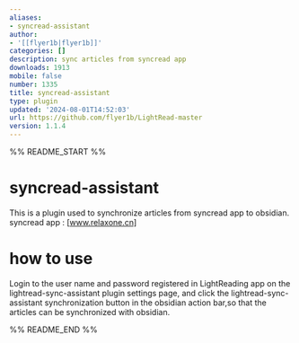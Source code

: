 ```yaml
---
aliases:
- syncread-assistant
author:
- '[[flyer1b|flyer1b]]'
categories: []
description: sync articles from syncread app
downloads: 1913
mobile: false
number: 1335
title: syncread-assistant
type: plugin
updated: '2024-08-01T14:52:03'
url: https://github.com/flyer1b/LightRead-master
version: 1.1.4
---
```


%% README_START %%

# syncread-assistant

This is a plugin used to synchronize articles from syncread app to obsidian.
syncread app : [www.relaxone.cn]
# how to use

Login to the user name and password registered in LightReading app on the lightread-sync-assistant plugin settings page, and click the lightread-sync-assistant synchronization button in the obsidian action bar,so that the articles can be synchronized with obsidian.


%% README_END %%